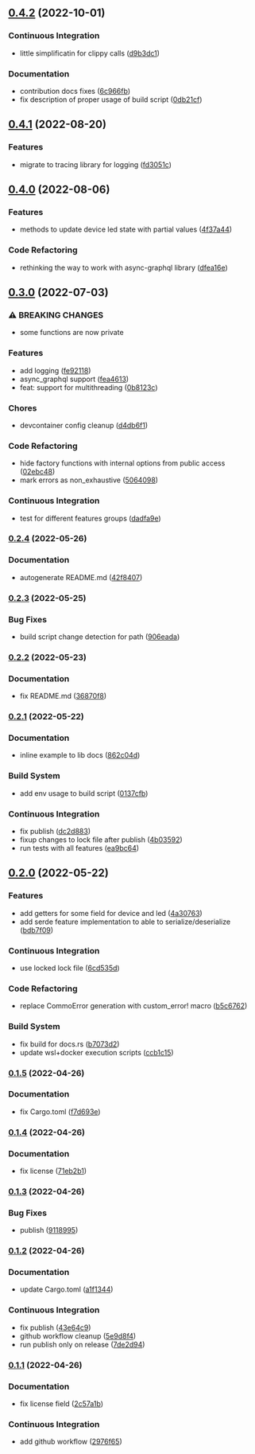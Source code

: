 ## [0.4.2](https://github.com/meskill/mystic-light-sdk/compare/v0.4.1...v0.4.2) (2022-10-01)


### Continuous Integration

* little simplificatin for clippy calls ([d9b3dc1](https://github.com/meskill/mystic-light-sdk/commit/d9b3dc18ccea458c26f60bdfe1c0d03c4d166e8c))


### Documentation

* contribution docs fixes ([6c966fb](https://github.com/meskill/mystic-light-sdk/commit/6c966fb83d6b2d46872160dd9830f056ad2edcd2))
* fix description of proper usage of build script ([0db21cf](https://github.com/meskill/mystic-light-sdk/commit/0db21cf9824b7239d031ee8e327ca532bf4f7676))

## [0.4.1](https://github.com/meskill/mystic-light-sdk/compare/v0.4.0...v0.4.1) (2022-08-20)


### Features

* migrate to tracing library for logging ([fd3051c](https://github.com/meskill/mystic-light-sdk/commit/fd3051cbdd3875a4acbbfe27e6e40df918c3635b))

## [0.4.0](https://github.com/meskill/mystic-light-sdk/compare/v0.3.0...v0.4.0) (2022-08-06)


### Features

* methods to update device led state with partial values ([4f37a44](https://github.com/meskill/mystic-light-sdk/commit/4f37a446ac67cbf8a6675b39ae8ce20cc1849e63))


### Code Refactoring

* rethinking the way to work with async-graphql library ([dfea16e](https://github.com/meskill/mystic-light-sdk/commit/dfea16eae6b3adab2679878a14164a90e3087aaa))

## [0.3.0](https://github.com/meskill/mystic-light-sdk/compare/v0.2.4...v0.3.0) (2022-07-03)


### ⚠ BREAKING CHANGES

* some functions are now private

### Features

* add logging ([fe92118](https://github.com/meskill/mystic-light-sdk/commit/fe9211806077613fcd9dd941b826176014b2061b))
* async_graphql support ([fea4613](https://github.com/meskill/mystic-light-sdk/commit/fea4613c84eef33ef06a278c6372791d046619c8))
* feat: support for multithreading ([0b8123c](https://github.com/meskill/mystic-light-sdk/commit/0b8123cb2b18fe66cefda97ee794573ed61a9225))


### Chores

* devcontainer config cleanup ([d4db6f1](https://github.com/meskill/mystic-light-sdk/commit/d4db6f170bf90e7dd6369418478ccdd34ab70e85))


### Code Refactoring

* hide factory functions with internal options from public access ([02ebc48](https://github.com/meskill/mystic-light-sdk/commit/02ebc48f812d18d02bc4d88ba7bfd6ced68efdcc))
* mark errors as non_exhaustive ([5064098](https://github.com/meskill/mystic-light-sdk/commit/5064098556072e7fd1ade2c4603968c0855f8fd5))


### Continuous Integration

* test for different features groups ([dadfa9e](https://github.com/meskill/mystic-light-sdk/commit/dadfa9ed056b325116ff6e4f4320306fbdf4a6bc))

### [0.2.4](https://github.com/meskill/mystic-light-sdk/compare/v0.2.3...v0.2.4) (2022-05-26)


### Documentation

* autogenerate README.md ([42f8407](https://github.com/meskill/mystic-light-sdk/commit/42f8407620324209a60248683d403a9d3401ebff))

### [0.2.3](https://github.com/meskill/mystic-light-sdk/compare/v0.2.2...v0.2.3) (2022-05-25)


### Bug Fixes

* build script change detection for path ([906eada](https://github.com/meskill/mystic-light-sdk/commit/906eadab58fb4ef8a6b4a7f8e492a6c3cc845ef8))

### [0.2.2](https://github.com/meskill/mystic-light-sdk/compare/v0.2.1...v0.2.2) (2022-05-23)


### Documentation

* fix README.md ([36870f8](https://github.com/meskill/mystic-light-sdk/commit/36870f89e57f2cae329e0fbc7bebfe3c38858b7a))

### [0.2.1](https://github.com/meskill/mystic-light-sdk/compare/v0.2.0...v0.2.1) (2022-05-22)


### Documentation

* inline example to lib docs ([862c04d](https://github.com/meskill/mystic-light-sdk/commit/862c04d45dbe3632b2708203c62797c350ca949c))


### Build System

* add env usage to build script ([0137cfb](https://github.com/meskill/mystic-light-sdk/commit/0137cfb21665bc929987ca58b403532fdd5e0e89))


### Continuous Integration

* fix publish ([dc2d883](https://github.com/meskill/mystic-light-sdk/commit/dc2d883ca2f5ec965aa9ad4a92b3f17fd8b8d110))
* fixup changes to lock file after publish ([4b03592](https://github.com/meskill/mystic-light-sdk/commit/4b035924d0a434d2759d5c4fbd44fec8cb88a4e7))
* run tests with all features ([ea9bc64](https://github.com/meskill/mystic-light-sdk/commit/ea9bc64baf946c71afa63bb1295d283e7772253b))

## [0.2.0](https://github.com/meskill/mystic-light-sdk/compare/v0.1.5...v0.2.0) (2022-05-22)


### Features

* add getters for some field for device and led ([4a30763](https://github.com/meskill/mystic-light-sdk/commit/4a3076312bf8716b7bf5a781585b091f9958aaa4))
* add serde feature implementation to able to serialize/deserialize ([bdb7f09](https://github.com/meskill/mystic-light-sdk/commit/bdb7f091e5110177df3d8af8c6b99af67023e67e))


### Continuous Integration

* use locked lock file ([6cd535d](https://github.com/meskill/mystic-light-sdk/commit/6cd535d4bff1079c9d441805c1129fc6aa11db69))


### Code Refactoring

* replace CommoError generation with custom_error! macro ([b5c6762](https://github.com/meskill/mystic-light-sdk/commit/b5c6762507dd0163303d9b8ff7dd3f92ce223eed))


### Build System

* fix build for docs.rs ([b7073d2](https://github.com/meskill/mystic-light-sdk/commit/b7073d2906e5c21a8d21b0cd5689e91756f19427))
* update wsl+docker execution scripts ([ccb1c15](https://github.com/meskill/mystic-light-sdk/commit/ccb1c151fb1e8f29deaba5dd2b8d8a68c86f29ae))

### [0.1.5](https://github.com/meskill/mystic-light-sdk/compare/v0.1.4...v0.1.5) (2022-04-26)


### Documentation

* fix Cargo.toml ([f7d693e](https://github.com/meskill/mystic-light-sdk/commit/f7d693e2e1e0fa73113afca55a2536315fc44534))

### [0.1.4](https://github.com/meskill/mystic-light-sdk/compare/v0.1.3...v0.1.4) (2022-04-26)


### Documentation

* fix license ([71eb2b1](https://github.com/meskill/mystic-light-sdk/commit/71eb2b1885f46ef8b460cf7f4cceff1f4fa324a5))

### [0.1.3](https://github.com/meskill/mystic-light-sdk/compare/v0.1.2...v0.1.3) (2022-04-26)


### Bug Fixes

* publish ([9118995](https://github.com/meskill/mystic-light-sdk/commit/911899517fb16c96888bdb0f8e7e37f8911d6d68))

### [0.1.2](https://github.com/meskill/mystic-light-sdk/compare/v0.1.1...v0.1.2) (2022-04-26)


### Documentation

* update Cargo.toml ([a1f1344](https://github.com/meskill/mystic-light-sdk/commit/a1f13448d4eb71b48e226c0f61d9b67b33de507a))


### Continuous Integration

* fix publish ([43e64c9](https://github.com/meskill/mystic-light-sdk/commit/43e64c938e4cad1abfd9078919351f50323103b0))
* github workflow cleanup ([5e9d8f4](https://github.com/meskill/mystic-light-sdk/commit/5e9d8f4fa97d05ebe0a32a3b20c09a6335bae40d))
* run publish only on release ([7de2d94](https://github.com/meskill/mystic-light-sdk/commit/7de2d94f4878777f7bc3b5352a3fd7890736a408))

### [0.1.1](https://github.com/meskill/mystic-light-sdk/compare/v0.1.0...v0.1.1) (2022-04-26)


### Documentation

* fix license field ([2c57a1b](https://github.com/meskill/mystic-light-sdk/commit/2c57a1b5dfc5b0233fdf5967e024bf19544c4399))


### Continuous Integration

* add github workflow ([2976f65](https://github.com/meskill/mystic-light-sdk/commit/2976f65ff773b7db140c61d1f199d6bbc6060b1f))
